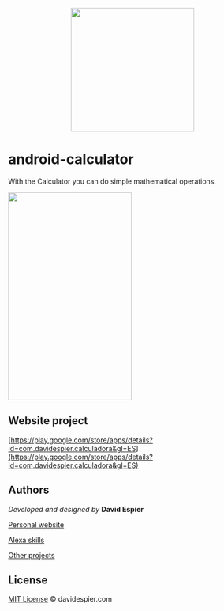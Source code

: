 <p align="center">
  <img width="250" height="250" src="http://davidespier.com/img/android/logo.png">
</p>


# android-calculator

With the Calculator you can do simple mathematical operations.


<img width="250" height="420" src="http://davidespier.com/img/android/show_img1.PNG">


## Website project

[https://play.google.com/store/apps/details?id=com.davidespier.calculadora&gl=ES](https://play.google.com/store/apps/details?id=com.davidespier.calculadora&gl=ES)


## Authors

 *Developed and designed by*  **David Espier**


[Personal website](https://davidespier.com)

[Alexa skills](https://www.amazon.es/s?k=davidespier&i=alexa-skills)
        
[Other projects](https://github.com/davidespier?tab=repositories)


## License


[MIT License](https://choosealicense.com/licenses/mit/) © davidespier.com

